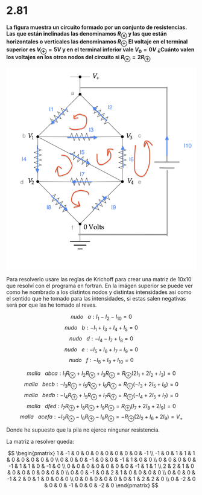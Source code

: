 # 2.81 
**La figura muestra un circuito formado por un conjunto de resistencias. Las que están inclinadas las denominamos $R_{\otimes}$ y las que están horizontales o verticales las denominamos $R_{\oplus}$ El voltaje en el terminal superior es $V_{\oplus} = 5 V$ y en el terminal inferior vale $V_0 = 0 V$ ¿Cuánto valen los voltajes en los otros nodos del circuito si $R_{\otimes} = 2 R_{\oplus}$**

![alt text][logo]

[logo]:https://github.com/Olinty-3/Computational-physic/blob/main/2-81-iam/2-81b-iam.png

Para resolverlo usare las reglas de Krichoff para crear una matriz de 10x10 que resolví con el programa en fortran. En la imágen superior se puede ver como he nombrado a los distintos nodos y distintas intensidades asi como el sentido que he tomado para las intensidades, si estas salen negativas será por que las he tomado al reves.

$$ nudo \ \ \ a: I_1 - I_2 - I_{10} = 0 $$
$$ nudo \ \ \ b: -I_1 + I_3 + I_4 + I_5 = 0 $$
$$ nudo \ \ \ d: - I_4 - I_7 + I_8 = 0 $$
$$ nudo \ \ \ e: - I_5 + I_6 + I_7 - I_9 = 0 $$
$$ nudo \ \ \ f: - I_8 + I_9 + I_{10} = 0 $$

$$ malla \ \ \ abca: I_1 R_{\otimes} + I_2 R_{\otimes} + I_3 R_{\oplus} = R_{\oplus} ( 2 I_1 + 2 I_2 + I_3 ) = 0  $$
$$ malla \ \ \ becb: - I_3 R_{\oplus} + I_5 R_{\otimes} + I_6 R_{\oplus} = R_{\oplus} ( - I_3 + 2 I_5 + I_6 ) = 0  $$
$$ malla \ \ \ bedb: - I_4 R_{\oplus} + I_5 R_{\otimes} + I_7 R_{\oplus} = R_{\oplus} ( - I_4 + 2 I_5 + I_7 ) = 0 $$
$$ malla \ \ \ dfed: I_7 R_{\oplus} + I_8 R_{\otimes} + I_9 R_{\otimes} = R_{\oplus} ( I_7 + 2 I_8 + 2 I_9 ) = 0 $$
$$ malla \ \ \ acefa: - I_2 R_{\otimes} - I_6 R_{\oplus} - I_9 R_{\otimes} = - R_{\oplus} ( 2 I_2 + I_6 + 2 I_9 ) = V_+ $$

Donde he supuesto que la pila no ejerce ningunar resistencia.

La matriz a resolver queda: 

```math

\begin{pmatrix}

1 & -1 & 0 & 0 & 0 & 0 & 0 & 0 & 0 & -1 \\
-1 & 0 & 1 & 1 & 1 & 0 & 0 & 0 & 0 & 0 \\
0 & 0 & 0 & -1 & 0 & 0 & -1 & 1 & 0 & 0 \\
0 & 0 & 0 & 0 & -1 & 1 & 1 & 0 & -1 & 0 \\
0 & 0 & 0 & 0 & 0 & 0 & 0 & -1 & 1 & 1 \\
2 & 2 & 1 & 0 & 0 & 0 & 0 & 0 & 0 & 0 \\
0 & 0 & -1 & 0 & 2 & 1 & 0 & 0 & 0 & 0 \\
0 & 0 & 0 & -1 & 2 & 0 & 1 & 0 & 0 & 0 \\
0 & 0 & 0 & 0 & 0 & 0 & 1 & 2 & 2 & 0 \\
0 & -2 & 0 & 0 & 0 & -1 & 0 & 0 & -2 & 0 

\end{pmatrix}

```
